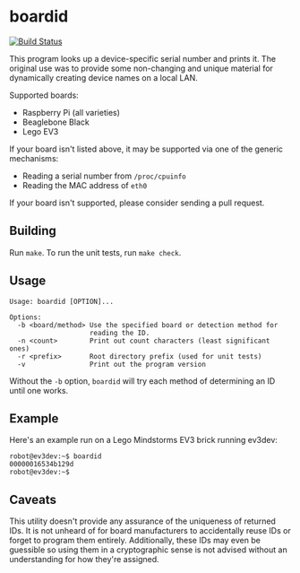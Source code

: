 # boardid
[![Build Status](https://travis-ci.org/fhunleth/boardid.svg?branch=master)](https://travis-ci.org/fhunleth/boardid)

This program looks up a device-specific serial number and prints it. The
original use was to provide some non-changing and unique material for
dynamically creating device names on a local LAN.

Supported boards:

  * Raspberry Pi (all varieties)
  * Beaglebone Black
  * Lego EV3

If your board isn't listed above, it may be supported via one of the generic
mechanisms:

  * Reading a serial number from `/proc/cpuinfo`
  * Reading the MAC address of `eth0`

If your board isn't supported, please consider sending a pull request.

## Building

Run `make`. To run the unit tests, run `make check`.

## Usage

```
Usage: boardid [OPTION]...

Options:
  -b <board/method> Use the specified board or detection method for
                    reading the ID.
  -n <count>        Print out count characters (least significant ones)
  -r <prefix>       Root directory prefix (used for unit tests)
  -v                Print out the program version
```

Without the `-b` option, `boardid` will try each method of determining an ID
until one works.

## Example

Here's an example run on a Lego Mindstorms EV3 brick running ev3dev:

```
robot@ev3dev:~$ boardid
00000016534b129d
robot@ev3dev:~$
```

## Caveats

This utility doesn't provide any assurance of the uniqueness of returned IDs. It
is not unheard of for board manufacturers to accidentally reuse IDs or forget to
program them entirely. Additionally, these IDs may even be guessible so
using them in a cryptographic sense is not advised without an understanding for
how they're assigned.

